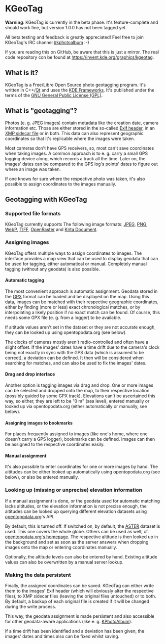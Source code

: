 # KGeoTag

**Warning**: KGeoTag is currently in the beta phase. It's feature-complete and should work fine, but version 1.0.0 has not been tagged yet.

All beta testing and feedback is greatly appreciated! Feel free to join KGeoTag's IRC channel [#kphotoalbum](irc://chat.freenode.net/kde-kgeotag) :-)

If you are reading this on GitHub, be aware that this is just a mirror. The real code repository con be found at https://invent.kde.org/graphics/kgeotag.

## What is it?

KGeoTag is a Free/Libre Open Source photo geotagging program. It's written in C++/[Qt](https://www.qt.io/) and uses the [KDE Frameworks](https://api.kde.org/frameworks/). It's published under the terms of the [GNU General Public License (GPL)](https://www.gnu.org/licenses/#GPL).

## What is "geotagging"?

Photos (e. g. JPEG images) contain metadata like the creation date, camera information etc. Those are either stored in the so-called [Exif header](https://en.wikipedia.org/wiki/Exif), in an [XMP sidecar file](https://en.wikipedia.org/wiki/Extensible_Metadata_Platform) or in both. This data can also represent geographic coordinates so that it's replicable where the images were taken.

Most cameras don't have GPS receivers, so, most can't save coordinates when taking images. A common approach is to e. g. carry a small GPS logging device along, which records a track all the time. Later on, the images' dates can be compared to the GPS log's points' dates to figure out where an image was taken.

If one knows for sure where the respective photo was taken, it's also possible to assign coordinates to the images manually.

## Geotagging with KGeoTag

### Supported file formats

KGeoTag currently supports The following image formats: [JPEG](https://en.wikipedia.org/wiki/JPEG), [PNG](https://en.wikipedia.org/wiki/Portable_Network_Graphics), [WebP](https://en.wikipedia.org/wiki/WebP), [TIFF](https://en.wikipedia.org/wiki/TIFF), [OpenRaster](https://en.wikipedia.org/wiki/OpenRaster) and [Krita Document](https://en.wikipedia.org/wiki/Krita).

### Assigning images

KGeoTag offers multiple ways to assign coordinates to images. The interface provides a map view that can be used to display geodata that can be used for tagging, either automatical or manual. Completely manual tagging (without any geodata) is also possible.

#### Automatic tagging

The most convenient approach is automatic assignment. Geodata stored in the [GPX](https://en.wikipedia.org/wiki/GPS_Exchange_Format) format can be loaded and be displayed on the map. Using this data, images can be matched with their respective geographic coordinates, either by finding (more or less) exact chronological matches, or by interpolating a likely position if no exact match can be found. Of course, this needs some GPX file (e. g. from a logger) to be available.

If altitude values aren't set in the dataset or they are not accurate enough, they can be looked up using opentopodata.org (see below).

The clocks of cameras mostly aren't radio-controlled and often have a slight offset. If the images' dates have a time drift due to the camera's clock being not exactly in sync with the GPS data (which is assumed to be correct), a deviation can be defined. It then will be considered when searching for matches, and can also be used to fix the images' dates.

#### Drag and drop interface

Another option is tagging images via drag and drop. One or more images can be selected and dropped onto the map, to their respective location (possibly guided by some GPX track). Elevations can't be ascertained this way, so either, they are left to be "0 m" (sea level), entered manually or looked up via opentopodata.org (either automatically or manually, see below).

#### Assigning images to bookmarks

For places frequently assigned to images (like one's home, where one doesn't carry a GPS logger), bookmarks can be defined. Images can then be assigned to the respective coordinates easily.

#### Manual assignment

It's also possible to enter coordinates for one or more images by hand. The altitudes can be either looked up automatically using opentopodata.org (see below), or also be entered manually.

### Looking up (missing or unprecise) elevation information

If a manual assignment is done, or the geodata used for automatic matching lacks altitudes, or the elevation information is not precise enough, the altitudes can be looked up querying different elevation datasets using [opentopodata.org](https://www.opentopodata.org/)'s API.

By default, this is turned off. If switched on, by default, the [ASTER](https://asterweb.jpl.nasa.gov/gdem.asp) dataset is used. This one covers the whole globe. Others can be used as well, cf. [opentopodata.org's homepage](https://www.opentopodata.org/#public-api). The respective altitude is then looked up in the background and set as soon as the server answers when dropping images onto the map or entering coordinates manually.

Optionally, the altitude levels can also be entered by hand. Existing altitude values can also be overwritten by a manual server lookup.

### Making the data persistent

Finally, the assigned coordinates can be saved. KGeoTag can either write them to the images' Exif header (which will obviously alter the respective files), to XMP sidecar files (leaving the original files untouched) or to both. By default, a backup of each original file is created if it will be changed during the write process.

This way, the geodata assignment is made persistent and also accessible for other geodata-aware applications (like e. g. [KPhotoAlbum](https://www.kphotoalbum.org/)).

If a time drift has been identified and a deviation has been given, the images' dates and times also can be fixed whilst saving.
